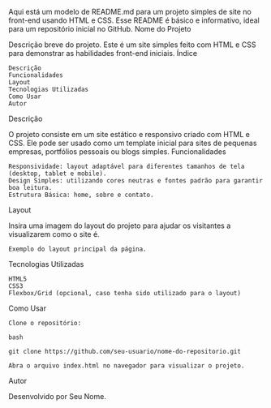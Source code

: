 Aqui está um modelo de README.md para um projeto simples de site no front-end usando HTML e CSS. Esse README é básico e informativo, ideal para um repositório inicial no GitHub.
Nome do Projeto

Descrição breve do projeto. Este é um site simples feito com HTML e CSS para demonstrar as habilidades front-end iniciais.
Índice

    Descrição
    Funcionalidades
    Layout
    Tecnologias Utilizadas
    Como Usar
    Autor

Descrição

O projeto consiste em um site estático e responsivo criado com HTML e CSS. Ele pode ser usado como um template inicial para sites de pequenas empresas, portfólios pessoais ou blogs simples.
Funcionalidades

    Responsividade: layout adaptável para diferentes tamanhos de tela (desktop, tablet e mobile).
    Design Simples: utilizando cores neutras e fontes padrão para garantir boa leitura.
    Estrutura Básica: home, sobre e contato.

Layout

Insira uma imagem do layout do projeto para ajudar os visitantes a visualizarem como o site é.


    Exemplo do layout principal da página.

Tecnologias Utilizadas

    HTML5
    CSS3
    Flexbox/Grid (opcional, caso tenha sido utilizado para o layout)

Como Usar

    Clone o repositório:

    bash

    git clone https://github.com/seu-usuario/nome-do-repositorio.git

    Abra o arquivo index.html no navegador para visualizar o projeto.

Autor

Desenvolvido por Seu Nome.
